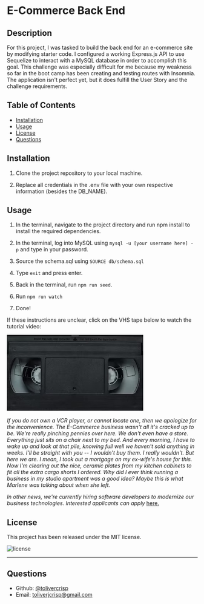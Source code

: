 # E-Commerce Back End

## Description

For this project, I was tasked to build the back end for an e-commerce site by modifying starter code. I configured a working Express.js API to use Sequelize to interact with a MySQL database in order to accomplish this goal. This challenge was especially difficult for me because my weakness so far in the boot camp has been creating and testing routes with Insomnia. The application isn't perfect yet, but it does fulfill the User Story and the 
challenge requirements.

## Table of Contents
  - [Installation](#installation)
  - [Usage](#usage)
  - [License](#license)
  - [Questions](#questions)
 

## Installation

1. Clone the project repository to your local machine.

2. Replace all credentials in the .env file with your own respective information (besides the DB_NAME).


## Usage

1. In the terminal, navigate to the project directory and run npm install to install the required dependencies.

2. In the terminal, log into MySQL using `mysql -u [your username here] - p` and type in your password.

3. Source the schema.sql using `SOURCE db/schema.sql`

4. Type `exit` and press enter.

5. Back in the terminal, run `npm run seed`.

6. Run `npm run watch`

7. Done!

If these instructions are unclear, click on the VHS tape below to watch the tutorial video:

[![Video:](./assets/vhs.jpg)](https://drive.google.com/file/d/1RFWsBxji_RYM67l6TK_TkqnFiuWpSFaN/view?usp=sharing)

*If you do not own a VCR player, or cannot locate one, then we apologize for the inconvenience.*
*The E-Commerce business wasn't all it's cracked up to be.* 
*We're really pinching pennies over here. We don't even have a store. Everything just sits on a chair next to my bed. And every morning, I have to wake up and look at that pile, knowing full well we haven't sold anything in weeks.  I'll be straight with you -- I wouldn't buy them. I  really wouldn't. But here we are. I mean, I took out a mortgage on my ex-wife's house for this. Now I'm clearing out the nice, ceramic plates from my kitchen cabinets to fit all the extra cargo shorts I ordered. Why did I ever think running a business in my studio apartment was a good idea? Maybe this is what Marlene was talking about when she left.*

*In other news, we're currently hiring software developers to modernize our business technologies.*
*Interested applicants can apply* [here.](https://www.youtube.com/watch?v=dQw4w9WgXcQ)


## License

This project has been released under the MIT license. 

![license](https://img.shields.io/static/v1?label=License&message=MIT&color=blue)

---

## Questions

  - Github: [@tolivercrisp](https://github.com/tolivercrisp)
  - Email: [toliverjcrisp@gmail.com](mailto:toliverjcrisp@gmail.com)